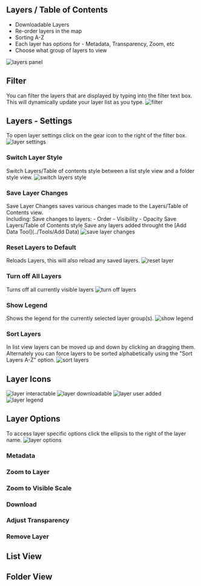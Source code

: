 
## Layers / Table of Contents

- Downloadable Layers
- Re-order layers in the map
- Sorting A-Z
- Each layer has options for - Metadata, Transparency, Zoom, etc
- Choose what group of layers to view

![layers panel](images/layers.gif "Layers")

## Filter
You can filter the layers that are displayed by typing into the filter text box.  This will dynamically update your layer list as you type.
![filter](images/filter.gif "Filter")
## Layers - Settings 
To open layer settings click on the gear icon to the right of the filter box.
![layer settings](images/layer-settings.gif "Layer Settings")

### Switch Layer Style
Switch Layers/Table of contents style between a list style view and a folder style view.
![switch layers style](images/change-layer-style.gif "Change Layers Style")

### Save Layer Changes
Save Layer Changes saves various changes made to the Layers/Table of Contents view.  
Including: 
    Save changes to layers:
        - Order
        - Visibility
        - Opacity
    Save Layers/Table of Contents style
    Save any layers added throught the [Add Data Tool](../Tools/Add Data)
    ![save layer changes](images/save-layer-changes.gif "Save Layer Changes")

### Reset Layers to Default
Reloads Layers, this will also reload any saved layers.
![reset layer](images/reset-layers.gif "Reset Layers to Default")

### Turn off All Layers
Turns off all currently visible layers
![turn off layers](images/turn-off-layers.gif "Turn off Layers")

### Show Legend
Shows the legend for the currently selected layer group(s).
![show legend](images/show-legend.gif "Show Legend")

### Sort Layers
In list view layers can be moved up and down by clicking an dragging them.  Alternately you can force layers to be sorted alphabetically using the "Sort Layers A-Z" option.
![sort layers](images/sort-layers.gif "Sort Layers")

## Layer Icons
![layer interactable](images/layer-icon-identify.png "This layer is Interactable in the map.")
![layer downloadable](images/layer-icon-download.png "This layer can be downloaded")
![layer user added](images/layer-icon-user-added.png "This layer was added by a user")
![layer legend](images/layer-icon-legend.png "Legend not available, show layer legend, and hide layer legend.")

## Layer Options
To access layer specific options click the ellipsis to the right of the layer name.
![layer options](images/layer-options.gif "Open layer options")

### Metadata
### Zoom to Layer
### Zoom to Visible Scale
### Download
### Adjust Transparency
### Remove Layer
## List View
## Folder View

